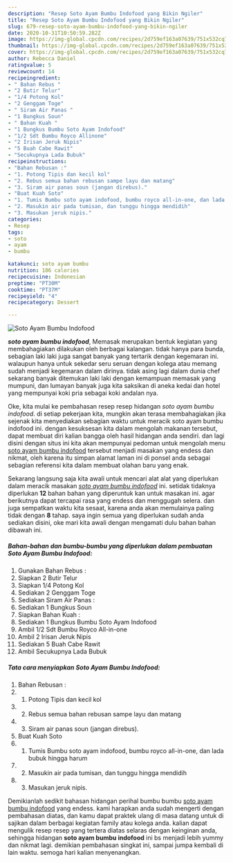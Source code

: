 ```yaml
---
description: "Resep Soto Ayam Bumbu Indofood yang Bikin Ngiler"
title: "Resep Soto Ayam Bumbu Indofood yang Bikin Ngiler"
slug: 679-resep-soto-ayam-bumbu-indofood-yang-bikin-ngiler
date: 2020-10-31T10:50:59.282Z
image: https://img-global.cpcdn.com/recipes/2d759ef163a07639/751x532cq70/soto-ayam-bumbu-indofood-foto-resep-utama.jpg
thumbnail: https://img-global.cpcdn.com/recipes/2d759ef163a07639/751x532cq70/soto-ayam-bumbu-indofood-foto-resep-utama.jpg
cover: https://img-global.cpcdn.com/recipes/2d759ef163a07639/751x532cq70/soto-ayam-bumbu-indofood-foto-resep-utama.jpg
author: Rebecca Daniel
ratingvalue: 5
reviewcount: 14
recipeingredient:
- " Bahan Rebus "
- "2 Butir Telur"
- "1/4 Potong Kol"
- "2 Genggam Toge"
- " Siram Air Panas "
- "1 Bungkus Soun"
- " Bahan Kuah "
- "1 Bungkus Bumbu Soto Ayam Indofood"
- "1/2 Sdt Bumbu Royco Allinone"
- "2 Irisan Jeruk Nipis"
- "5 Buah Cabe Rawit"
- "Secukupnya Lada Bubuk"
recipeinstructions:
- "Bahan Rebusan :"
- "1. Potong Tipis dan kecil kol"
- "2. Rebus semua bahan rebusan sampe layu dan matang"
- "3. Siram air panas soun (jangan direbus)."
- "Buat Kuah Soto"
- "1. Tumis Bumbu soto ayam indofood, bumbu royco all-in-one, dan lada bubuk hingga harum"
- "2. Masukin air pada tumisan, dan tunggu hingga mendidih"
- "3. Masukan jeruk nipis."
categories:
- Resep
tags:
- soto
- ayam
- bumbu

katakunci: soto ayam bumbu 
nutrition: 186 calories
recipecuisine: Indonesian
preptime: "PT30M"
cooktime: "PT37M"
recipeyield: "4"
recipecategory: Dessert

---
```



![Soto Ayam Bumbu Indofood](https://img-global.cpcdn.com/recipes/2d759ef163a07639/751x532cq70/soto-ayam-bumbu-indofood-foto-resep-utama.jpg)

<b><i>soto ayam bumbu indofood</i></b>, Memasak merupakan bentuk kegiatan yang membahagiakan dilakukan oleh berbagai kalangan. tidak hanya para bunda, sebagian laki laki juga sangat banyak yang tertarik dengan kegemaran ini. walaupun hanya untuk sekedar seru seruan dengan kolega atau memang sudah menjadi kegemaran dalam dirinya. tidak asing lagi dalam dunia chef sekarang banyak ditemukan laki laki dengan kemampuan memasak yang mumpuni, dan lumayan banyak juga kita saksikan di aneka kedai dan hotel yang mempunyai koki pria sebagai koki andalan nya.



Oke, kita mulai ke pembahasan resep resep hidangan <i>soto ayam bumbu indofood</i>. di setiap pekerjaan kita, mungkin akan terasa membahagiakan jika sejenak kita menyediakan sebagian waktu untuk meracik soto ayam bumbu indofood ini. dengan kesuksesan kita dalam mengolah makanan tersebut, dapat membuat diri kalian bangga oleh hasil hidangan anda sendiri. dan lagi disini dengan situs ini kita akan mempunyai pedoman untuk mengolah menu <u>soto ayam bumbu indofood</u> tersebut menjadi masakan yang endess dan nikmat, oleh karena itu simpan alamat laman ini di ponsel anda sebagai sebagian referensi kita dalam membuat olahan baru yang enak.


Sekarang langsung saja kita awali untuk mencari alat alat yang diperlukan dalam meracik masakan <u><i>soto ayam bumbu indofood</i></u> ini. setidak tidaknya diperlukan <b>12</b> bahan bahan yang diperuntuk kan untuk masakan ini. agar berikutnya dapat tercapai rasa yang endess dan menggugah selera. dan juga sempatkan waktu kita sesaat, karena anda akan memulainya paling tidak dengan <b>8</b> tahap. saya ingin semua yang diperlukan sudah anda sediakan disini, oke mari kita awali dengan mengamati dulu bahan bahan dibawah ini.

<!--inarticleads1-->

##### Bahan-bahan dan bumbu-bumbu yang diperlukan dalam pembuatan Soto Ayam Bumbu Indofood:

1. Gunakan  Bahan Rebus :
1. Siapkan 2 Butir Telur
1. Siapkan 1/4 Potong Kol
1. Sediakan 2 Genggam Toge
1. Sediakan  Siram Air Panas :
1. Sediakan 1 Bungkus Soun
1. Siapkan  Bahan Kuah :
1. Sediakan 1 Bungkus Bumbu Soto Ayam Indofood
1. Ambil 1/2 Sdt Bumbu Royco All-in-one
1. Ambil 2 Irisan Jeruk Nipis
1. Sediakan 5 Buah Cabe Rawit
1. Ambil Secukupnya Lada Bubuk




<!--inarticleads2-->

##### Tata cara menyiapkan Soto Ayam Bumbu Indofood:

1. Bahan Rebusan :
1. 1. Potong Tipis dan kecil kol
1. 2. Rebus semua bahan rebusan sampe layu dan matang
1. 3. Siram air panas soun (jangan direbus).
1. Buat Kuah Soto
1. 1. Tumis Bumbu soto ayam indofood, bumbu royco all-in-one, dan lada bubuk hingga harum
1. 2. Masukin air pada tumisan, dan tunggu hingga mendidih
1. 3. Masukan jeruk nipis.




Demikianlah sedikit bahasan hidangan perihal bumbu bumbu <u>soto ayam bumbu indofood</u> yang endess. kami harapkan anda sudah mengerti dengan pembahasan diatas, dan kamu dapat praktek ulang di masa datang untuk di sajikan dalam berbagai kegiatan family atau kolega anda. kalian dapat mengulik resep resep yang tertera diatas selaras dengan keinginan anda, sehingga hidangan <b>soto ayam bumbu indofood</b> ini bs menjadi lebih yummy dan nikmat lagi. demikian pembahasan singkat ini, sampai jumpa kembali di lain waktu. semoga hari kalian menyenangkan.
